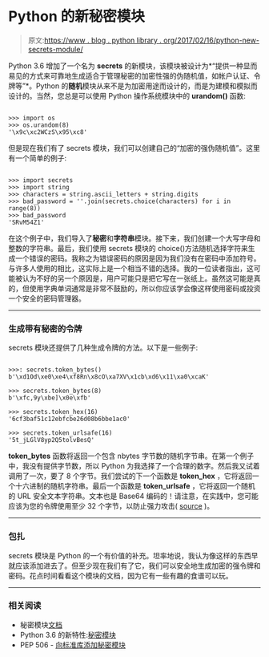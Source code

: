 # Python 的新秘密模块

> 原文:[https://www . blog . python library . org/2017/02/16/python-new-secrets-module/](https://www.blog.pythonlibrary.org/2017/02/16/pythons-new-secrets-module/)

Python 3.6 增加了一个名为 **secrets** 的新模块，该模块被设计为*“提供一种显而易见的方式来可靠地生成适合于管理秘密的加密性强的伪随机值，如帐户认证、令牌等”*。Python 的**随机**模块从来不是为加密用途而设计的，而是为建模和模拟而设计的。当然，您总是可以使用 Python 操作系统模块中的 **urandom()** 函数:

```

>>> import os
>>> os.urandom(8)
'\x9c\xc2WCzS\x95\xc8'

```

但是现在我们有了 secrets 模块，我们可以创建自己的“加密的强伪随机值”。这里有一个简单的例子:

```

>>> import secrets
>>> import string
>>> characters = string.ascii_letters + string.digits
>>> bad_password = ''.join(secrets.choice(characters) for i in range(8))
>>> bad_password
'SRvM54Z1'

```

在这个例子中，我们导入了**秘密**和**字符串**模块。接下来，我们创建一个大写字母和整数的字符串。最后，我们使用 secrets 模块的 choice()方法随机选择字符来生成一个错误的密码。我称之为错误密码的原因是因为我们没有在密码中添加符号。与许多人使用的相比，这实际上是一个相当不错的选择。我的一位读者指出，这可能被认为不好的另一个原因是，用户可能只是把它写在一张纸上。虽然这可能是真的，但使用字典单词通常是非常不鼓励的，所以你应该学会像这样使用密码或投资一个安全的密码管理器。

* * *

### 生成带有秘密的令牌

secrets 模块还提供了几种生成令牌的方法。以下是一些例子:

```

>>>: secrets.token_bytes()
b'\xd1Od\xe0\xe4\xf8Rn\x8cO\xa7XV\x1cb\xd6\x11\xa0\xcaK'

>>> secrets.token_bytes(8)
b'\xfc,9y\xbe]\x0e\xfb'

>>> secrets.token_hex(16)
'6cf3baf51c12ebfcbe26d08b6bbe1ac0'

>>> secrets.token_urlsafe(16)
'5t_jLGlV8yp2Q5tolvBesQ'

```

**token_bytes** 函数将返回一个包含 nbytes 字节数的随机字节串。在第一个例子中，我没有提供字节数，所以 Python 为我选择了一个合理的数字。然后我又试着调用了一次，要了 8 个字节。我们尝试的下一个函数是 **token_hex** ，它将返回一个十六进制的随机字符串。最后一个函数是 **token_urlsafe** ，它将返回一个随机的 URL 安全文本字符串。文本也是 Base64 编码的！请注意，在实践中，您可能应该为您的令牌使用至少 32 个字节，以防止强力攻击( [source](https://docs.python.org/3.6/library/secrets.html#how-many-bytes-should-tokens-use) )。

* * *

### 包扎

secrets 模块是 Python 的一个有价值的补充。坦率地说，我认为像这样的东西早就应该添加进去了。但至少现在我们有了它，我们可以安全地生成加密的强令牌和密码。花点时间看看这个模块的文档，因为它有一些有趣的食谱可以玩。

* * *

### 相关阅读

*   秘密模块[文档](https://docs.python.org/3.6/library/secrets.html)
*   Python 3.6 的新特性:[秘密模块](https://docs.python.org/3.6/library/secrets.html#module-secrets)
*   PEP 506 - [向标准库添加秘密模块](https://www.python.org/dev/peps/pep-0506/)